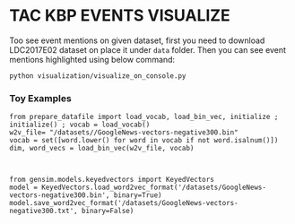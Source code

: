 # TAC KBP EVENTS VISUALIZE

Too see event mentions on given dataset, first you need to download LDC2017E02 dataset on place it under `data` folder. Then you can see event mentions highlighted using below command:

    python visualization/visualize_on_console.py


### Toy Examples

    from prepare_datafile import load_vocab, load_bin_vec, initialize ; initialize() ; vocab = load_vocab()
    w2v_file= "/datasets//GoogleNews-vectors-negative300.bin"
    vocab = set([word.lower() for word in vocab if not word.isalnum()])
    dim, word_vecs = load_bin_vec(w2v_file, vocab)



    from gensim.models.keyedvectors import KeyedVectors
    model = KeyedVectors.load_word2vec_format('/datasets/GoogleNews-vectors-negative300.bin', binary=True)
    model.save_word2vec_format('/datasets/GoogleNews-vectors-negative300.txt', binary=False)
